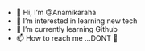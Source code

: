 - 👋 Hi, I’m @Anamikaraha
- 👀 I’m interested in learning new tech 
- 🌱 I’m currently learning Github
- 📫 How to reach me ...DONT 🤪

<!---
Anamikaraha/Anamikaraha is a ✨ special ✨ repository because its `README.md` (this file) appears on your GitHub profile.
You can click the Preview link to take a look at your changes.
--->
